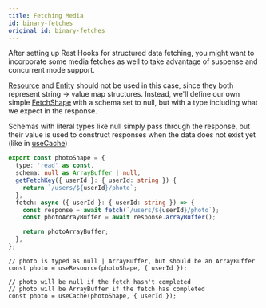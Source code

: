 ```yaml
---
title: Fetching Media
id: binary-fetches
original_id: binary-fetches
---
```


After setting up Rest Hooks for structured data fetching, you might want to incorporate
some media fetches as well to take advantage of suspense and concurrent mode support.

[Resource](../api/Resource) and [Entity](../api/Entity) should not be used in this case, since they both represent
string -> value map structures. Instead, we'll define our own simple [FetchShape](../api/FetchShape)
with a schema set to null, but with a type including what we expect in the response.

Schemas with literal types like null simply pass through the response, but their value is
used to construct responses when the data does not exist yet (like in [useCache](../api/useCache))


```typescript
export const photoShape = {
  type: 'read' as const,
  schema: null as ArrayBuffer | null,
  getFetchKey({ userId }: { userId: string }) {
    return `/users/${userId}/photo`;
  },
  fetch: async ({ userId }: { userId: string }) => {
    const response = await fetch(`/users/${userId}/photo`);
    const photoArrayBuffer = await response.arrayBuffer();

    return photoArrayBuffer;
  },
};
```

```tsx
// photo is typed as null | ArrayBuffer, but should be an ArrayBuffer
const photo = useResource(photoShape, { userId });
```

```tsx
// photo will be null if the fetch hasn't completed
// photo will be ArrayBuffer if the fetch has completed
const photo = useCache(photoShape, { userId });
```
